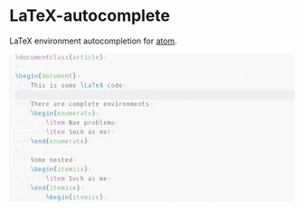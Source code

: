# LaTeX-autocomplete

LaTeX environment autocompletion for [atom](http://atom.io).

![Screenshot](doc/shot.gif)
